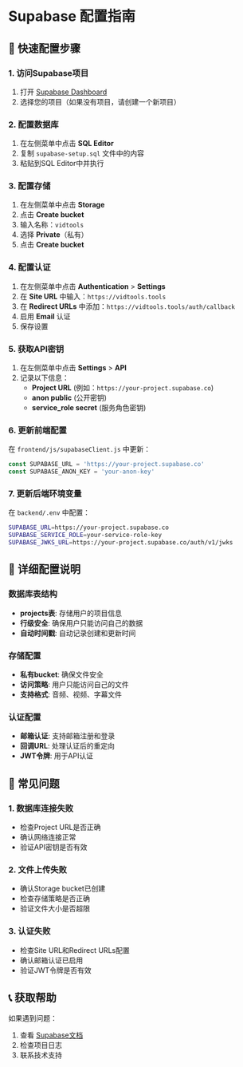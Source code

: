 # Supabase 配置指南

## 🚀 快速配置步骤

### 1. 访问Supabase项目

1. 打开 [Supabase Dashboard](https://supabase.com/dashboard/org/vacsvoxdoqtxelrmfdpc)
2. 选择您的项目（如果没有项目，请创建一个新项目）

### 2. 配置数据库

1. 在左侧菜单中点击 **SQL Editor**
2. 复制 `supabase-setup.sql` 文件中的内容
3. 粘贴到SQL Editor中并执行

### 3. 配置存储

1. 在左侧菜单中点击 **Storage**
2. 点击 **Create bucket**
3. 输入名称：`vidtools`
4. 选择 **Private**（私有）
5. 点击 **Create bucket**

### 4. 配置认证

1. 在左侧菜单中点击 **Authentication** > **Settings**
2. 在 **Site URL** 中输入：`https://vidtools.tools`
3. 在 **Redirect URLs** 中添加：`https://vidtools.tools/auth/callback`
4. 启用 **Email** 认证
5. 保存设置

### 5. 获取API密钥

1. 在左侧菜单中点击 **Settings** > **API**
2. 记录以下信息：
   - **Project URL** (例如：`https://your-project.supabase.co`)
   - **anon public** (公开密钥)
   - **service_role secret** (服务角色密钥)

### 6. 更新前端配置

在 `frontend/js/supabaseClient.js` 中更新：

```javascript
const SUPABASE_URL = 'https://your-project.supabase.co'
const SUPABASE_ANON_KEY = 'your-anon-key'
```

### 7. 更新后端环境变量

在 `backend/.env` 中配置：

```bash
SUPABASE_URL=https://your-project.supabase.co
SUPABASE_SERVICE_ROLE=your-service-role-key
SUPABASE_JWKS_URL=https://your-project.supabase.co/auth/v1/jwks
```

## 🔧 详细配置说明

### 数据库表结构

- **projects表**: 存储用户的项目信息
- **行级安全**: 确保用户只能访问自己的数据
- **自动时间戳**: 自动记录创建和更新时间

### 存储配置

- **私有bucket**: 确保文件安全
- **访问策略**: 用户只能访问自己的文件
- **支持格式**: 音频、视频、字幕文件

### 认证配置

- **邮箱认证**: 支持邮箱注册和登录
- **回调URL**: 处理认证后的重定向
- **JWT令牌**: 用于API认证

## 🐛 常见问题

### 1. 数据库连接失败
- 检查Project URL是否正确
- 确认网络连接正常
- 验证API密钥是否有效

### 2. 文件上传失败
- 确认Storage bucket已创建
- 检查存储策略是否正确
- 验证文件大小是否超限

### 3. 认证失败
- 检查Site URL和Redirect URLs配置
- 确认邮箱认证已启用
- 验证JWT令牌是否有效

## 📞 获取帮助

如果遇到问题：
1. 查看 [Supabase文档](https://supabase.com/docs)
2. 检查项目日志
3. 联系技术支持
